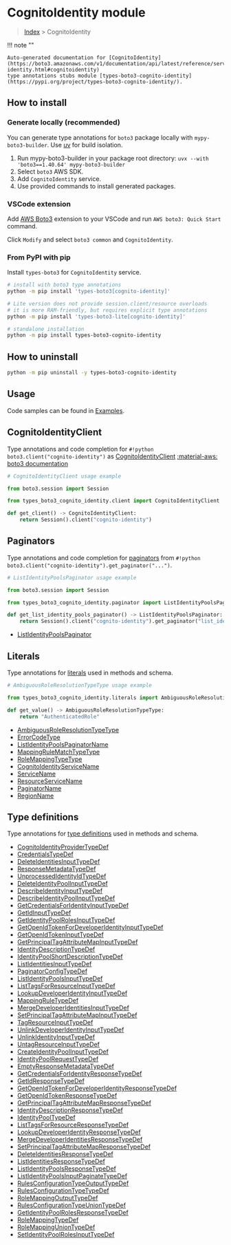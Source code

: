#  CognitoIdentity module

> [Index](../README.md) > CognitoIdentity

!!! note ""

    Auto-generated documentation for [CognitoIdentity](https://boto3.amazonaws.com/v1/documentation/api/latest/reference/services/cognito-identity.html#cognitoidentity)
    type annotations stubs module [types-boto3-cognito-identity](https://pypi.org/project/types-boto3-cognito-identity/).

## How to install

### Generate locally (recommended)

You can generate type annotations for `boto3` package locally with `mypy-boto3-builder`.
Use [uv](https://docs.astral.sh/uv/getting-started/installation/) for build isolation.

1. Run mypy-boto3-builder in your package root directory: `uvx --with 'boto3==1.40.64' mypy-boto3-builder`
1. Select `boto3` AWS SDK.
1. Add `CognitoIdentity` service.
1. Use provided commands to install generated packages.


### VSCode extension

Add [AWS Boto3](https://marketplace.visualstudio.com/items?itemName=Boto3typed.boto3-ide)
extension to your VSCode and run `AWS boto3: Quick Start` command.

Click `Modify` and select `boto3 common` and `CognitoIdentity`.


### From PyPI with pip

Install `types-boto3` for `CognitoIdentity` service.

```bash
# install with boto3 type annotations
python -m pip install 'types-boto3[cognito-identity]'

# Lite version does not provide session.client/resource overloads
# it is more RAM-friendly, but requires explicit type annotations
python -m pip install 'types-boto3-lite[cognito-identity]'

# standalone installation
python -m pip install types-boto3-cognito-identity
```



## How to uninstall

```bash
python -m pip uninstall -y types-boto3-cognito-identity
```

## Usage

Code samples can be found in [Examples](./usage.md).

## CognitoIdentityClient

Type annotations and code completion for  `#!python boto3.client("cognito-identity")` as [CognitoIdentityClient](./client.md)
[:material-aws: boto3 documentation](https://boto3.amazonaws.com/v1/documentation/api/latest/reference/services/cognito-identity.html#CognitoIdentity.Client)

```python
# CognitoIdentityClient usage example

from boto3.session import Session

from types_boto3_cognito_identity.client import CognitoIdentityClient

def get_client() -> CognitoIdentityClient:
    return Session().client("cognito-identity")
```


## Paginators

Type annotations and code completion for [paginators](./paginators.md)
from `#!python boto3.client("cognito-identity").get_paginator("...")`.

```python
# ListIdentityPoolsPaginator usage example

from boto3.session import Session

from types_boto3_cognito_identity.paginator import ListIdentityPoolsPaginator

def get_list_identity_pools_paginator() -> ListIdentityPoolsPaginator:
    return Session().client("cognito-identity").get_paginator("list_identity_pools"))
```

- [ListIdentityPoolsPaginator](./paginators.md#listidentitypoolspaginator)









## Literals

Type annotations for [literals](./literals.md) used in methods and schema.

```python
# AmbiguousRoleResolutionTypeType usage example

from types_boto3_cognito_identity.literals import AmbiguousRoleResolutionTypeType

def get_value() -> AmbiguousRoleResolutionTypeType:
    return "AuthenticatedRole"
```

- [AmbiguousRoleResolutionTypeType](./literals.md#ambiguousroleresolutiontypetype)
- [ErrorCodeType](./literals.md#errorcodetype)
- [ListIdentityPoolsPaginatorName](./literals.md#listidentitypoolspaginatorname)
- [MappingRuleMatchTypeType](./literals.md#mappingrulematchtypetype)
- [RoleMappingTypeType](./literals.md#rolemappingtypetype)
- [CognitoIdentityServiceName](./literals.md#cognitoidentityservicename)
- [ServiceName](./literals.md#servicename)
- [ResourceServiceName](./literals.md#resourceservicename)
- [PaginatorName](./literals.md#paginatorname)
- [RegionName](./literals.md#regionname)




## Type definitions

Type annotations for [type definitions](./type_defs.md) used in methods and schema.

- [CognitoIdentityProviderTypeDef](./type_defs.md#cognitoidentityprovidertypedef)
- [CredentialsTypeDef](./type_defs.md#credentialstypedef)
- [DeleteIdentitiesInputTypeDef](./type_defs.md#deleteidentitiesinputtypedef)
- [ResponseMetadataTypeDef](./type_defs.md#responsemetadatatypedef)
- [UnprocessedIdentityIdTypeDef](./type_defs.md#unprocessedidentityidtypedef)
- [DeleteIdentityPoolInputTypeDef](./type_defs.md#deleteidentitypoolinputtypedef)
- [DescribeIdentityInputTypeDef](./type_defs.md#describeidentityinputtypedef)
- [DescribeIdentityPoolInputTypeDef](./type_defs.md#describeidentitypoolinputtypedef)
- [GetCredentialsForIdentityInputTypeDef](./type_defs.md#getcredentialsforidentityinputtypedef)
- [GetIdInputTypeDef](./type_defs.md#getidinputtypedef)
- [GetIdentityPoolRolesInputTypeDef](./type_defs.md#getidentitypoolrolesinputtypedef)
- [GetOpenIdTokenForDeveloperIdentityInputTypeDef](./type_defs.md#getopenidtokenfordeveloperidentityinputtypedef)
- [GetOpenIdTokenInputTypeDef](./type_defs.md#getopenidtokeninputtypedef)
- [GetPrincipalTagAttributeMapInputTypeDef](./type_defs.md#getprincipaltagattributemapinputtypedef)
- [IdentityDescriptionTypeDef](./type_defs.md#identitydescriptiontypedef)
- [IdentityPoolShortDescriptionTypeDef](./type_defs.md#identitypoolshortdescriptiontypedef)
- [ListIdentitiesInputTypeDef](./type_defs.md#listidentitiesinputtypedef)
- [PaginatorConfigTypeDef](./type_defs.md#paginatorconfigtypedef)
- [ListIdentityPoolsInputTypeDef](./type_defs.md#listidentitypoolsinputtypedef)
- [ListTagsForResourceInputTypeDef](./type_defs.md#listtagsforresourceinputtypedef)
- [LookupDeveloperIdentityInputTypeDef](./type_defs.md#lookupdeveloperidentityinputtypedef)
- [MappingRuleTypeDef](./type_defs.md#mappingruletypedef)
- [MergeDeveloperIdentitiesInputTypeDef](./type_defs.md#mergedeveloperidentitiesinputtypedef)
- [SetPrincipalTagAttributeMapInputTypeDef](./type_defs.md#setprincipaltagattributemapinputtypedef)
- [TagResourceInputTypeDef](./type_defs.md#tagresourceinputtypedef)
- [UnlinkDeveloperIdentityInputTypeDef](./type_defs.md#unlinkdeveloperidentityinputtypedef)
- [UnlinkIdentityInputTypeDef](./type_defs.md#unlinkidentityinputtypedef)
- [UntagResourceInputTypeDef](./type_defs.md#untagresourceinputtypedef)
- [CreateIdentityPoolInputTypeDef](./type_defs.md#createidentitypoolinputtypedef)
- [IdentityPoolRequestTypeDef](./type_defs.md#identitypoolrequesttypedef)
- [EmptyResponseMetadataTypeDef](./type_defs.md#emptyresponsemetadatatypedef)
- [GetCredentialsForIdentityResponseTypeDef](./type_defs.md#getcredentialsforidentityresponsetypedef)
- [GetIdResponseTypeDef](./type_defs.md#getidresponsetypedef)
- [GetOpenIdTokenForDeveloperIdentityResponseTypeDef](./type_defs.md#getopenidtokenfordeveloperidentityresponsetypedef)
- [GetOpenIdTokenResponseTypeDef](./type_defs.md#getopenidtokenresponsetypedef)
- [GetPrincipalTagAttributeMapResponseTypeDef](./type_defs.md#getprincipaltagattributemapresponsetypedef)
- [IdentityDescriptionResponseTypeDef](./type_defs.md#identitydescriptionresponsetypedef)
- [IdentityPoolTypeDef](./type_defs.md#identitypooltypedef)
- [ListTagsForResourceResponseTypeDef](./type_defs.md#listtagsforresourceresponsetypedef)
- [LookupDeveloperIdentityResponseTypeDef](./type_defs.md#lookupdeveloperidentityresponsetypedef)
- [MergeDeveloperIdentitiesResponseTypeDef](./type_defs.md#mergedeveloperidentitiesresponsetypedef)
- [SetPrincipalTagAttributeMapResponseTypeDef](./type_defs.md#setprincipaltagattributemapresponsetypedef)
- [DeleteIdentitiesResponseTypeDef](./type_defs.md#deleteidentitiesresponsetypedef)
- [ListIdentitiesResponseTypeDef](./type_defs.md#listidentitiesresponsetypedef)
- [ListIdentityPoolsResponseTypeDef](./type_defs.md#listidentitypoolsresponsetypedef)
- [ListIdentityPoolsInputPaginateTypeDef](./type_defs.md#listidentitypoolsinputpaginatetypedef)
- [RulesConfigurationTypeOutputTypeDef](./type_defs.md#rulesconfigurationtypeoutputtypedef)
- [RulesConfigurationTypeTypeDef](./type_defs.md#rulesconfigurationtypetypedef)
- [RoleMappingOutputTypeDef](./type_defs.md#rolemappingoutputtypedef)
- [RulesConfigurationTypeUnionTypeDef](./type_defs.md#rulesconfigurationtypeuniontypedef)
- [GetIdentityPoolRolesResponseTypeDef](./type_defs.md#getidentitypoolrolesresponsetypedef)
- [RoleMappingTypeDef](./type_defs.md#rolemappingtypedef)
- [RoleMappingUnionTypeDef](./type_defs.md#rolemappinguniontypedef)
- [SetIdentityPoolRolesInputTypeDef](./type_defs.md#setidentitypoolrolesinputtypedef)

